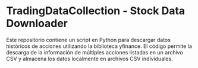 # TradingDataCollection - Stock Data Downloader

Este repositorio contiene un script en Python para descargar datos históricos de acciones utilizando la biblioteca yfinance. El código permite la descarga de la información de múltiples acciones listadas en un archivo CSV y almacena los datos localmente en archivos CSV individuales.
